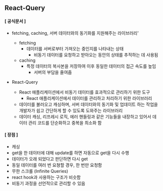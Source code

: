 ## React-Query
#### [ 공식문서 ]
- fetching, caching, 서버 데이터와의 동기화를 지원해주는 라이브러리’
  - fetching
    - 데이터를 서버로부터 가져오는 중인지를 나타내는 상태
      - 비동기 데이터를 요청하고 받아오는 동안의 상태를 추적하는 데 사용됨
  - caching
    - 특정 데이터의 복사본을 저장하여 이후 동일한 데이터의 접근 속도를 높임
      - 서버의 부담을 줄여줌
     
- React-Query
  - React 애플리케이션에서 비동기 데이터를 효과적으로 관리하기 위한 도구
    - React 애플리케이션에서 데이터를 관리하고 처리하기 위한 라이브러리
  - 데이터를 불러오고 캐싱하며, 서버 데이터와의 동기화 및 업데이트 하는 작업을 개발자가 쉽고 간단하게 할 수 있도록 도와주는 라이브러리
  - 데이터 캐싱, 리프레시 로직, 에러 핸들링과 같은 기능들을 내장하고 있어서 데이터 관리 코드를 단순화하고 중복을 최소화 함

#### [ 장점 ]
- 캐싱
- get을 한 데이터에 대해 update를 하면 자동으로 get을 다시 수행
- 데이터가 오래 되었다고 판단하면 다시 get
- 동일 데이터를 여러 번 요쳥할 경우, 한 번만 요청함
- 무한 스크롤 (Infinite Queries)
- react hook과 사용하는 구조가 비슷함
- 비동기 과정을 선언적으로 관리할 수 있음

